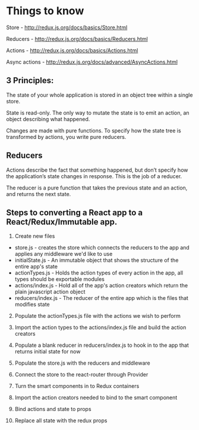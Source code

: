 **Things to know**
==================
Store - http://redux.js.org/docs/basics/Store.html

Reducers - http://redux.js.org/docs/basics/Reducers.html

Actions - http://redux.js.org/docs/basics/Actions.html

Async actions - http://redux.js.org/docs/advanced/AsyncActions.html  

3 Principles:
-------------
The state of your whole application is stored in an object tree within a single store.

State is read-only.  The only way to mutate the state is to emit an action, an object describing what happened.

Changes are made with pure functions.  To specify how the state tree is transformed by actions, you write pure reducers.  

Reducers
--------
Actions describe the fact that something happened, but don’t specify how the application’s state changes in response. This is the job of a reducer.

The reducer is a pure function that takes the previous state and an action, and returns the next state.  

Steps to converting a React app to a React/Redux/Immutable app.
---------------------------------------------------------------

1. Create new files
  - store.js - creates the store which connects the reducers to the app and applies any middleware we'd like to use
  - initialState.js - An immutable object that shows the structure of the entire app's state
  - actionTypes.js - Holds the action types of every action in the app, all types should be exportable modules
  - actions/index.js - Hold all of the app's action creators which return the plain javascript action object
  - reducers/index.js - The reducer of the entire app which is the files that modifies state

2. Populate the actionTypes.js file with the actions we wish to perform

3. Import the action types to the actions/index.js file and build the action creators

4. Populate a blank reducer in reducers/index.js to hook in to the app that returns initial state for now

5. Populate the store.js with the reducers and middleware

6. Connect the store to the react-router through Provider

6. Turn the smart components in to Redux containers

7. Import the action creators needed to bind to the smart component

8. Bind actions and state to props

9. Replace all state with the redux props
